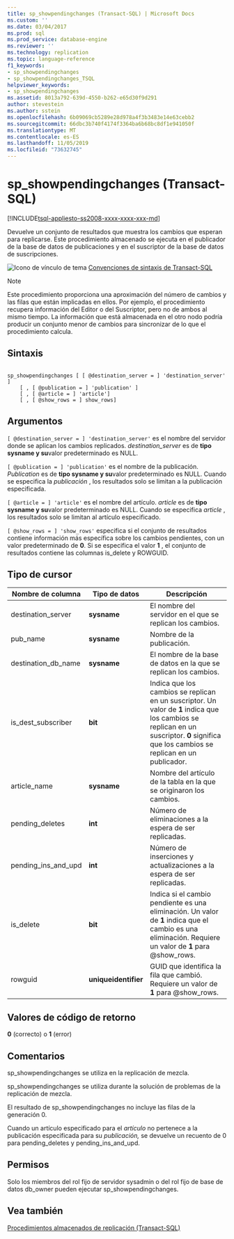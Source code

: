 ```yaml
---
title: sp_showpendingchanges (Transact-SQL) | Microsoft Docs
ms.custom: ''
ms.date: 03/04/2017
ms.prod: sql
ms.prod_service: database-engine
ms.reviewer: ''
ms.technology: replication
ms.topic: language-reference
f1_keywords:
- sp_showpendingchanges
- sp_showpendingchanges_TSQL
helpviewer_keywords:
- sp_showpendingchanges
ms.assetid: 8013a792-639d-4550-b262-e65d30f9d291
author: stevestein
ms.author: sstein
ms.openlocfilehash: 6b09069cb5289e28d978a4f3b3483e14e63cebb2
ms.sourcegitcommit: 66dbc3b740f4174f3364ba6b68bc8df1e941050f
ms.translationtype: MT
ms.contentlocale: es-ES
ms.lasthandoff: 11/05/2019
ms.locfileid: "73632745"
---
```

# <a name="sp_showpendingchanges-transact-sql"></a>sp_showpendingchanges (Transact-SQL)
[!INCLUDE[tsql-appliesto-ss2008-xxxx-xxxx-xxx-md](../../includes/tsql-appliesto-ss2008-xxxx-xxxx-xxx-md.md)]

  Devuelve un conjunto de resultados que muestra los cambios que esperan para replicarse. Este procedimiento almacenado se ejecuta en el publicador de la base de datos de publicaciones y en el suscriptor de la base de datos de suscripciones.  
  
 ![Icono de vínculo de tema](../../database-engine/configure-windows/media/topic-link.gif "Icono de vínculo a temas") [Convenciones de sintaxis de Transact-SQL](../../t-sql/language-elements/transact-sql-syntax-conventions-transact-sql.md)  
  
> [!NOTE]  
>  Este procedimiento proporciona una aproximación del número de cambios y las filas que están implicadas en ellos. Por ejemplo, el procedimiento recupera información del Editor o del Suscriptor, pero no de ambos al mismo tiempo. La información que está almacenada en el otro nodo podría producir un conjunto menor de cambios para sincronizar de lo que el procedimiento calcula.  
  
## <a name="syntax"></a>Sintaxis  
  
```  
  
sp_showpendingchanges [ [ @destination_server = ] 'destination_server' ]  
    [ , [ @publication = ] 'publication' ]  
    [ , [ @article = ] 'article']  
    [ , [ @show_rows = ] show_rows]  
```  
  
## <a name="arguments"></a>Argumentos  
`[ @destination_server = ] 'destination_server'` es el nombre del servidor donde se aplican los cambios replicados. *destination_server* es de **tipo sysname y su**valor predeterminado es NULL.  
  
`[ @publication = ] 'publication'` es el nombre de la publicación. *Publication* es de **tipo sysname y su**valor predeterminado es NULL. Cuando se especifica la *publicación* , los resultados solo se limitan a la publicación especificada.  
  
`[ @article = ] 'article'` es el nombre del artículo. *article* es de **tipo sysname y su**valor predeterminado es NULL. Cuando se especifica *article* , los resultados solo se limitan al artículo especificado.  
  
`[ @show_rows = ] 'show_rows'` especifica si el conjunto de resultados contiene información más específica sobre los cambios pendientes, con un valor predeterminado de **0**. Si se especifica el valor **1** , el conjunto de resultados contiene las columnas is_delete y ROWGUID.  
  
## <a name="result-set"></a>Tipo de cursor  
  
|Nombre de columna|Tipo de datos|Descripción|  
|-----------------|---------------|-----------------|  
|destination_server|**sysname**|El nombre del servidor en el que se replican los cambios.|  
|pub_name|**sysname**|Nombre de la publicación.|  
|destination_db_name|**sysname**|El nombre de la base de datos en la que se replican los cambios.|  
|is_dest_subscriber|**bit**|Indica que los cambios se replican en un suscriptor. Un valor de **1** indica que los cambios se replican en un suscriptor. **0** significa que los cambios se replican en un publicador.|  
|article_name|**sysname**|Nombre del artículo de la tabla en la que se originaron los cambios.|  
|pending_deletes|**int**|Número de eliminaciones a la espera de ser replicadas.|  
|pending_ins_and_upd|**int**|Número de inserciones y actualizaciones a la espera de ser replicadas.|  
|is_delete|**bit**|Indica si el cambio pendiente es una eliminación. Un valor de **1** indica que el cambio es una eliminación. Requiere un valor de **1** para @show_rows.|  
|rowguid|**uniqueidentifier**|GUID que identifica la fila que cambió. Requiere un valor de **1** para @show_rows.|  
  
## <a name="return-code-values"></a>Valores de código de retorno  
 **0** (correcto) o **1** (error)  
  
## <a name="remarks"></a>Comentarios  
 sp_showpendingchanges se utiliza en la replicación de mezcla.  
  
 sp_showpendingchanges se utiliza durante la solución de problemas de la replicación de mezcla.  
  
 El resultado de sp_showpendingchanges no incluye las filas de la generación 0.  
  
 Cuando un artículo especificado para el *artículo* no pertenece a la publicación especificada para su *publicación,* se devuelve un recuento de 0 para pending_deletes y pending_ins_and_upd.  
  
## <a name="permissions"></a>Permisos  
 Solo los miembros del rol fijo de servidor sysadmin o del rol fijo de base de datos db_owner pueden ejecutar sp_showpendingchanges.  
  
## <a name="see-also"></a>Vea también  
 [Procedimientos almacenados de replicación &#40;Transact-SQL&#41;](../../relational-databases/system-stored-procedures/replication-stored-procedures-transact-sql.md)  
  
  
